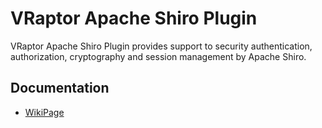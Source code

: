 # VRaptor Apache Shiro Plugin

VRaptor Apache Shiro Plugin provides support to security authentication, authorization, cryptography and session management by Apache Shiro.

## Documentation

* [WikiPage](wiki)
